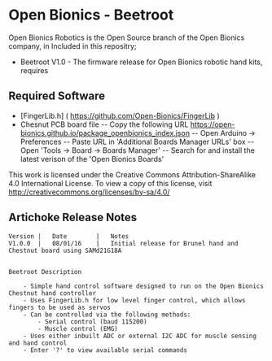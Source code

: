 # Open Bionics - Beetroot

Open Bionics Robotics is the Open Source branch of the Open Bionics company, in 
Included in this repositry;

- Beetroot V1.0 - The firmware release for Open Bionics robotic hand kits, requires 

## Required Software

- [FingerLib.h] ( https://github.com/Open-Bionics/FingerLib )
- Chesnut PCB board file 
	-- Copy the following URL https://open-bionics.github.io/package_openbionics_index.json
	-- Open Arduino -> Preferences
	-- Paste URL in 'Additional Boards Manager URLs' box
	-- Open 'Tools -> Board -> Boards Manager'
	-- Search for and install the latest verison of the 'Open Bionics Boards'


This work is licensed under the Creative Commons Attribution-ShareAlike 4.0 International License.
To view a copy of this license, visit http://creativecommons.org/licenses/by-sa/4.0/


## Artichoke Release Notes

	Version	|	Date		|	Notes
	V1.0.0	|	08/01/16	|	Initial release for Brunel hand and Chestnut board using SAMd21G18A


	Beetroot Description

		- Simple hand control software designed to run on the Open Bionics Chestnut hand controller
		- Uses FingerLib.h for low level finger control, which allows fingers to be used as servos
		- Can be controlled via the following methods:
			- Serial control (baud 115200)
			- Muscle control (EMG)
		- Uses either inbuilt ADC or external I2C ADC for muscle sensing and hand control
		- Enter '?' to view available serial commands